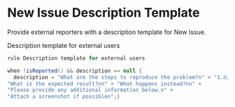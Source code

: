 New Issue Description Template 
====================

Provide external reporters with a description template for New Issue.

Description template for external users
```java
rule Description template for external users

when !isReported() && description == null {
  description = "What are the steps to reproduce the problem?n" + "1.n2.n3.nn" +
"What is the expected result?nn" + "What happens instead?nn" +
"Please provide any additional information below.n" +
"Attach a screenshot if possiblen";}
```
